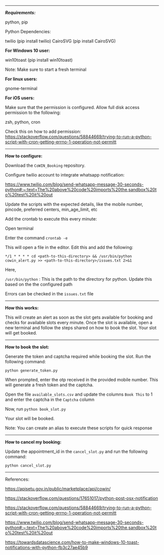 *********************************************************************************

***Requirements:***

python, pip

Python Dependencies:

twilio (pip install twilio)
CairoSVG (pip install CairoSVG)

**For Windows 10 user:**

win10toast (pip install win10toast)

Note: Make sure to start a fresh terminal

**For linux users:**

gnome-terminal

**For iOS users:**

Make sure that the permission is configured. Allow full disk access permission to the following:

zsh, python, cron

Check this on how to add permission: https://stackoverflow.com/questions/58844669/trying-to-run-a-python-script-with-cron-getting-errno-1-operation-not-permitt

*********************************************************************************

**How to configure:**

Download the `CoWIN_Booking` repository.

Configure twilio account to integrate whatsapp notification:

https://www.twilio.com/blog/send-whatsapp-message-30-seconds-python#:~:text=The%20above%20code%20imports%20the,sandbox%20to%20test%20it%20out

Update the scripts with the expected details, like the mobile number, pincode, preferred centers, min_age_limit, etc

Add the crontab to execute this every minute:

Open terminal

Enter the command `crontab -e`

This will open a file in the editor. Edit this and add the following:

`*/1 * * * * cd <path-to-this-directory> && /usr/bin/python cowin_alert.py >> <path-to-this-directory>/issues.txt 2>&1`

Here,

`/usr/bin/python` : This is the path to the directory for python. Update this based on the the configured path

Errors can be checked in the `issues.txt` file

*********************************************************************************

**How this works:**

This will create an alert as soon as the slot gets available for booking and checks for available slots every minute.
Once the slot is available, open a new terminal and follow the steps shared on how to book the slot. Your slot will get booked.

*********************************************************************************

**How to book the slot:**

Generate the token and captcha required while booking the slot.
Run the following command:

`python generate_token.py`

When prompted, enter the otp received in the provided mobile number. This will generate a fresh token and the captcha.

Open the file `available_slots.csv` and update the columns `Book This` to 1 and enter the captcha in the `Captcha` column

Now, run `python book_slot.py`

Your slot will be booked.

Note: You can create an alias to execute these scripts for quick response

*********************************************************************************

**How to cancel my booking:**

Update the appointment_id in the `cancel_slot.py` and run the following command:

`python cancel_slot.py`

*********************************************************************************

References:

https://apisetu.gov.in/public/marketplace/api/cowin/

https://stackoverflow.com/questions/17651017/python-post-osx-notification

https://stackoverflow.com/questions/58844669/trying-to-run-a-python-script-with-cron-getting-errno-1-operation-not-permitt

https://www.twilio.com/blog/send-whatsapp-message-30-seconds-python#:~:text=The%20above%20code%20imports%20the,sandbox%20to%20test%20it%20out

https://towardsdatascience.com/how-to-make-windows-10-toast-notifications-with-python-fb3c27ae45b9
